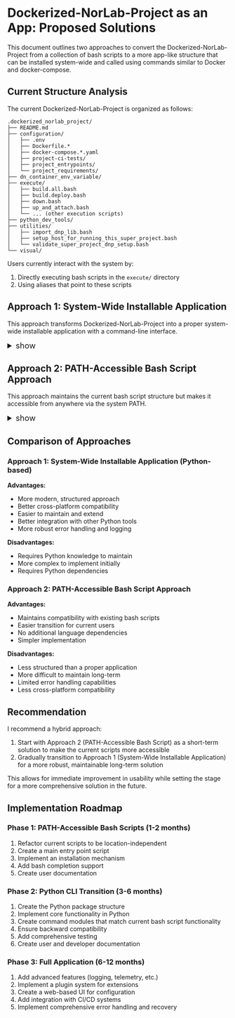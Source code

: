 
# Dockerized-NorLab-Project as an App: Proposed Solutions

This document outlines two approaches to convert the Dockerized-NorLab-Project from a collection of bash scripts to a more app-like structure that can be installed system-wide and called using commands similar to Docker and docker-compose.

## Current Structure Analysis

The current Dockerized-NorLab-Project is organized as follows:

```
.dockerized_norlab_project/
├── README.md
├── configuration/
│   ├── .env
│   ├── Dockerfile.*
│   ├── docker-compose.*.yaml
│   ├── project-ci-tests/
│   ├── project_entrypoints/
│   └── project_requirements/
├── dn_container_env_variable/
├── execute/
│   ├── build.all.bash
│   ├── build.deploy.bash
│   ├── down.bash
│   ├── up_and_attach.bash
│   └── ... (other execution scripts)
├── python_dev_tools/
├── utilities/
│   ├── import_dnp_lib.bash
│   ├── setup_host_for_running_this_super_project.bash
│   └── validate_super_project_dnp_setup.bash
└── visual/
```

Users currently interact with the system by:
1. Directly executing bash scripts in the `execute/` directory
2. Using aliases that point to these scripts


## Approach 1: System-Wide Installable Application

This approach transforms Dockerized-NorLab-Project into a proper system-wide installable application with a command-line interface.

<details>
  <summary style="font-weight: normal;font-size: large;">show</summary>


### Implementation Plan

1. **Create a Python Package Structure**

```
dockerized-norlab-project/
├── README.md
├── setup.py
├── pyproject.toml
├── dockerized_norlab_project/
│   ├── __init__.py
│   ├── cli.py
│   ├── commands/
│   │   ├── __init__.py
│   │   ├── build.py
│   │   ├── up.py
│   │   ├── down.py
│   │   └── ... (other commands)
│   ├── core/
│   │   ├── __init__.py
│   │   ├── docker_utils.py
│   │   ├── config_manager.py
│   │   └── ... (other core modules)
│   └── templates/
│       ├── Dockerfile.*
│       ├── docker-compose.*.yaml
│       └── ... (other templates)
├── docker/
│   └── ... (docker-related files)
└── tests/
    └── ... (test files)
```

2. **Create a Command-Line Interface**

Use [_click_](https://click.palletsprojects.com/en/stable/) or _argparse_ to create a CLI that mimics the current bash script functionality:

```python
# dockerized_norlab_project/cli.py
import click
from dockerized_norlab_project.commands import build, up, down

@click.group()
def cli():
    """Dockerized-NorLab-Project CLI"""
    pass

cli.add_command(build.command)
cli.add_command(up.command)
cli.add_command(down.command)

if __name__ == "__main__":
    cli()
```

3. **Implement Command Modules**

Each command would implement the functionality of the corresponding bash script:

```python
# dockerized_norlab_project/commands/build.py
import click
from dockerized_norlab_project.core import docker_utils

@click.command("build")
@click.option("--multiarch", is_flag=True, help="Build for multiple architectures")
@click.option("--service", help="Specify service to build")
def command(multiarch, service):
    """Build Docker images for the project"""
    docker_utils.build_images(multiarch=multiarch, service=service)
```

4. **Setup Installation**

Configure `setup.py` to install the CLI command:

```python
from setuptools import setup, find_packages

setup(
    name="dockerized-norlab-project",
    version="0.1.0",
    packages=find_packages(),
    include_package_data=True,
    install_requires=[
        "click",
        "docker",
        "pyyaml",
    ],
    entry_points="""
        [console_scripts]
        dnp=dockerized_norlab_project.cli:cli
    """,
)
```

5. **User Configuration**

Create a configuration system that allows users to customize their project:

```
~/.config/dnp/
├── config.yaml
└── templates/
    └── ... (user-customized templates)
```

### Usage Example

After installation, users would interact with the system like this:

```bash
# Initialize a new project
dnp init my-project

# Build Docker images
dnp build --multiarch

# Start and attach to a container
dnp up --service develop

# Stop containers
dnp down
```

</details>  


## Approach 2: PATH-Accessible Bash Script Approach

This approach maintains the current bash script structure but makes it accessible from anywhere via the system PATH.

<details>
  <summary style="font-weight: normal;font-size: large;">show</summary>

### Requirements:
- [ ] path management
    - Case 1 › system wide:
      - via symlink `/usr/local/bin/dnp` → `/path/to/dockerized-norlab-project/src/bin/dnp`;
      - via `~/.bashrc` ← `PATH=${PATH}:${DNP_PATH}:${NBS_PATH}:${N2ST_PATH}`.
    - Case 2 › manual load: 
      - each super project can use optionally the env var `DNP_PATH`, `NBS_PATH` and `N2ST_PATH` define in `.env.super-project-name`.
- [ ] `python_dev_tools` package
  - [ ] rename to `dnp_dev_tools` 
  - [ ] move to `src/tools` (will go in repo `redleader962-research-codebase-tools`)
- [ ] a main entrypoint: `dnp` with command (`build`, `up`, `down`, `init`) linked to corresponding bash script
  - [ ] `dnp` need to executable 
  - [ ] `dnp` need to be in `PATH`
  - [ ] `dnp init` command to initialize a project, i.e., create the super project config files, (optional) register existing project
  - [ ] `dnp update` command to check DNP version, update cloned repo and execute a per version update script to modify project DNP config
  - [ ] a project dnp config discovery mechanism so that we can do `cd path/to/repo/ && dnp build` instead of `cd path/to/repo/ && dnp build path/to/repo/path/to/config`
  - [ ] `dnp config` command to check DNP project config
  - [ ] a DNP `installer.bash` with:
    - [ ] path install option step: system wide, add to `~/.bashrc` or skip
    - [ ] install *dockerized-norlab* requirement
    - [ ] a `--yes` flag
- [ ] `.env.super-project-name`
  - [ ] `DNP_VERSION` env variable set in each dnp project to validate compatibility
  - [ ] `DNP_PATH`, `NBS_PATH` and `N2ST_PATH` as a fallback for handling local install case
- [ ] a vagrant workflow for UX development
- [ ] N2ST bats testing tools 

### Implementation Plan

1. **Create a Standalone Package Structure**

```
user-super-project/
├── .dockerized_norlab_project
│   ├── README.md
│   ├── configuration/
│   │   ├── .env # This is the user side customizable DNP environment var
│   │   ├── project-ci-tests/
│   │   │   ├── dn_entrypoint.ci_test.bash
│   │   │   ├── run_ci_tests.pytest_main.bash
│   │   │   └── run_ci_tests.pytest_only_selected.bash
│   │   ├── project_entrypoints/
│   │   │   ├── dn_entrypoint.global.attach.callback.bash
│   │   │   ├── dn_entrypoint.global.init.callback.bash
│   │   │   ├── project-deploy/
│   │   │   └── project-develop/
│   │   ├── project_requirements/
│   │   │   ├── python.requirements.txt
│   │   │   └── shell.custom_install.bash
│   │   ├── Dockerfile.project
│   │   ├── docker-compose.project.build.multiarch.yaml
│   │   ├── docker-compose.project.build.native.yaml
│   │   ├── docker-compose.project.run.darwin.yaml
│   │   ├── docker-compose.project.run.jetson.yaml
│   │   ├── docker-compose.project.run.linux-x86.yaml
│   │   └── docker-compose.project.run.slurm.yaml
│   └── dn_container_env_variable/ # Refenced by ignore files
│       └── .env.dn_expose_user_super_project # auto generated
├── src/
├── tests/
└── .env.user-super-project # generated by N2ST
```

```
dockerized-norlab-project/ # (standalone version)
├── src/
│   ├── bin/
│   │   ├── dnp # symlink to /usr/local/bin/dnp
│   │   └── dnp-completion.bash
│   ├── lib/ 
│   │   ├── commands/
│   │   │   ├── build.bash
│   │   │   ├── up.bash
│   │   │   ├── down.bash
│   │   │   ├── init.bash # project initialization
│   │   │   └── ... (other command scripts)
│   │   ├── core/
│   │   │   ├── execute/
│   │   │   │   ├── build.all.bash
│   │   │   │   ├── build.all.multiarch.bash
│   │   │   │   ├── down.bash
│   │   │   │   ├── build.all.bash
│   │   │   │   ├── build.all.multiarch.bash
│   │   │   │   ├── build.ci_tests.bash
│   │   │   │   ├── build.ci_tests.multiarch.bash
│   │   │   │   ├── build.deploy.bash
│   │   │   │   ├── build.develop.bash
│   │   │   │   ├── down.bash
│   │   │   │   ├── dryrun_and_config_test.all.bash
│   │   │   │   ├── dryrun_and_config_test.slurm.bash
│   │   │   │   ├── run.ci_tests.bash
│   │   │   │   ├── run.slurm.bash
│   │   │   │   ├── run_kill.slurm.bash
│   │   │   │   └── up_and_attach.bash
│   │   │   ├── utils/
│   │   │   │   ├── import_dnp_lib.bash
│   │   │   │   ├── setup_host_for_running_this_super_project.bash
│   │   │   │   ├── validate_super_project_dnp_setup.bash
│   │   │   │   ├── execute_compose.bash
│   │   │   │   └── dn_entrypoint.python.bash
│   │   │   └── ... (other core scripts)
│   │   ├── docker/
│   │   │   ├── .env # This is the docker compose environment varariable file specific to DNP
│   │   │   ├── Dockerfile._project
│   │   │   ├── Dockerfile._ci-tests.multiarch
│   │   │   ├── Dockerfile._ci-tests.native
│   │   │   ├── Dockerfile._run-slurm
│   │   │   ├── docker-compose._project.build.multiarch.yaml
│   │   │   ├── docker-compose._project.build.native.yaml
│   │   │   ├── docker-compose._project.run.darwin.yaml
│   │   │   ├── docker-compose._project.run.jetson.yaml
│   │   │   ├── docker-compose._project.run.linux-x86.yaml
│   │   │   └── docker-compose._project.run.slurm.yaml
│   └── configuration_template/
│       ├── .env # This is the user customizable environment var
│       ├── project-ci-tests
│       │   ├── dn_entrypoint.ci_test.bash
│       │   ├── run_ci_tests.pytest_main.bash
│       │   └── run_ci_tests.pytest_only_selected.bash
│       ├── project_entrypoints
│       │   ├── dn_entrypoint.global.attach.callback.bash
│       │   ├── dn_entrypoint.global.init.callback.bash
│       │   ├── project-deploy
│       │   └── project-develop
│       ├── project_requirements
│       │   ├── python.requirements.txt
│       │   └── shell.custom_install.bash
│       ├── Dockerfile.project
│       ├── docker-compose.project.build.multiarch.yaml
│       ├── docker-compose.project.build.native.yaml
│       ├── docker-compose.project.run.darwin.yaml
│       ├── docker-compose.project.run.jetson.yaml
│       ├── docker-compose.project.run.linux-x86.yaml
│       └── docker-compose.project.run.slurm.yaml
├── tests/
│   └── ... any N2ST bats tests 
├── user_super_project_mock/
│   └── ...
├── visual/
├── utilities
│   ├── @norlab-build-system
│   └── @norlab-shell-script-tools
├── install.bash
├── README.md
├── .dockerignore
├── .gitignore
└── .env.dockerized-norlab-project ← declare DNP, N2ST and NBS path 
```

2. **Create a Main Entry Point Script**

```bash
#!/bin/bash
# bin/dnp

# Determine the installation directory
DNP_INSTALL_DIR="$(dirname "$(dirname "$(readlink -f "$0")")")"
DNP_LIB_DIR="${DNP_INSTALL_DIR}/lib"

# Source common utilities
source "${DNP_LIB_DIR}/core/common.bash"

# Parse command
COMMAND="$1"
shift

case "${COMMAND}" in
    build)
        source "${DNP_LIB_DIR}/commands/build.bash"
        dnp::build "$@"
        ;;
    up)
        source "${DNP_LIB_DIR}/commands/up.bash"
        dnp::up "$@"
        ;;
    down)
        source "${DNP_LIB_DIR}/commands/down.bash"
        dnp::down "$@"
        ;;
    # ... other commands
    help)
        dnp::show_help
        ;;
    *)
        echo "Unknown command: ${COMMAND}"
        dnp::show_help
        exit 1
        ;;
esac
```

3. **Implement Command Scripts**

Each command script would implement the functionality of the corresponding current bash script:

```bash
#!/bin/bash
# lib/commands/build.bash

function dnp::build() {
    # Parse options
    local MULTIARCH=false
    local SERVICE=""
    
    while [[ $# -gt 0 ]]; do
        case "$1" in
            --multiarch)
                MULTIARCH=true
                shift
                ;;
            --service)
                SERVICE="$2"
                shift 2
                ;;
            # ... other options
        esac
    done
    
    # Execute build logic
    if [[ "${MULTIARCH}" == true ]]; then
        # Build for multiple architectures
        source "${DNP_LIB_DIR}/core/docker_utils.bash"
        dnp::docker_build_multiarch "${SERVICE}"
    else
        # Build for native architecture
        source "${DNP_LIB_DIR}/core/docker_utils.bash"
        dnp::docker_build_native "${SERVICE}"
    fi
}
```

4. **Installation Script**

Create an installation script that:
- Copies files to a system directory (e.g., `/usr/local/`)
- Adds the bin directory to PATH
- Sets up bash completion

```bash
#!/bin/bash
# install.sh

# Default installation directory
INSTALL_DIR="/usr/local"

# Parse options
while [[ $# -gt 0 ]]; do
    case "$1" in
        --prefix)
            INSTALL_DIR="$2"
            shift 2
            ;;
        # ... other options
    esac
done

# Create directories
mkdir -p "${INSTALL_DIR}/bin"
mkdir -p "${INSTALL_DIR}/lib/dnp"
mkdir -p "${INSTALL_DIR}/share/doc/dnp"

# Copy files
cp -r bin/* "${INSTALL_DIR}/bin/"
cp -r lib/* "${INSTALL_DIR}/lib/dnp/"
cp -r share/* "${INSTALL_DIR}/share/"

# Make scripts executable
chmod +x "${INSTALL_DIR}/bin/dnp"

echo "Dockerized-NorLab-Project installed to ${INSTALL_DIR}"
echo "Make sure ${INSTALL_DIR}/bin is in your PATH"
```


### Usage Example

After installation, users would interact with the system like this:

```bash
# Initialize a new project
cd ~/pat/to/my/project
dnp init my-project

# Build Docker images
dnp build --multiarch

# Start and attach to a container
dnp up --service develop

# Stop containers
dnp down
```

</details>  

## Comparison of Approaches

### Approach 1: System-Wide Installable Application (Python-based)

**Advantages:**
- More modern, structured approach
- Better cross-platform compatibility
- Easier to maintain and extend
- Better integration with other Python tools
- More robust error handling and logging

**Disadvantages:**
- Requires Python knowledge to maintain
- More complex to implement initially
- Requires Python dependencies

### Approach 2: PATH-Accessible Bash Script Approach

**Advantages:**
- Maintains compatibility with existing bash scripts
- Easier transition for current users
- No additional language dependencies
- Simpler implementation

**Disadvantages:**
- Less structured than a proper application
- More difficult to maintain long-term
- Limited error handling capabilities
- Less cross-platform compatibility

## Recommendation

I recommend a hybrid approach:

1. Start with Approach 2 (PATH-Accessible Bash Script) as a short-term solution to make the current scripts more accessible
2. Gradually transition to Approach 1 (System-Wide Installable Application) for a more robust, maintainable long-term solution

This allows for immediate improvement in usability while setting the stage for a more comprehensive solution in the future.

## Implementation Roadmap

### Phase 1: PATH-Accessible Bash Scripts (1-2 months)
1. Refactor current scripts to be location-independent
2. Create a main entry point script
3. Implement an installation mechanism
4. Add bash completion support
5. Create user documentation

### Phase 2: Python CLI Transition (3-6 months)
1. Create the Python package structure
2. Implement core functionality in Python
3. Create command modules that match current bash script functionality
4. Ensure backward compatibility
5. Add comprehensive testing
6. Create user and developer documentation

### Phase 3: Full Application (6-12 months)
1. Add advanced features (logging, telemetry, etc.)
2. Implement a plugin system for extensions
3. Create a web-based UI for configuration
4. Add integration with CI/CD systems
5. Implement comprehensive error handling and recovery

